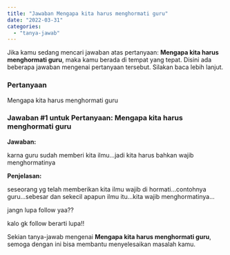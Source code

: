 ```yaml
---
title: "Jawaban Mengapa kita harus menghormati guru​"
date: "2022-03-31"
categories: 
  - "tanya-jawab"
---
```


Jika kamu sedang mencari jawaban atas pertanyaan: **Mengapa kita harus menghormati guru​**, maka kamu berada di tempat yang tepat. Disini ada beberapa jawaban mengenai pertanyaan tersebut. Silakan baca lebih lanjut.

### Pertanyaan

Mengapa kita harus menghormati guru​

### Jawaban #1 untuk Pertanyaan: Mengapa kita harus menghormati guru​

**Jawaban:**

karna guru sudah memberi kita ilmu...jadi kita harus bahkan wajib menghormatinya

**Penjelasan:**

seseorang yg telah memberikan kita ilmu wajib di hormati...contohnya guru...sebesar dan sekecil apapun ilmu itu...kita wajib menghormatinya...

jangn lupa follow yaa??

kalo gk follow berarti lupa!!

Sekian tanya-jawab mengenai **Mengapa kita harus menghormati guru​**, semoga dengan ini bisa membantu menyelesaikan masalah kamu.

